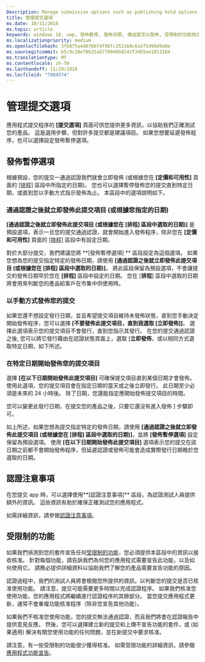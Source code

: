 ```yaml
---
Description: Manage submission options such as publishing hold options, notes for certification, and more.
title: 管理提交選項
ms.date: 10/31/2018
ms.topic: article
keywords: windows 10, uwp, 發佈暫停, 發佈日期, 傳送提交以發佈, 受限制的功能核准
ms.localizationpriority: medium
ms.openlocfilehash: 3fb075a4d8766f4f9bfc352160c6a1f5d99d9a0e
ms.sourcegitcommit: b5c9c18e70625ab770946b8243f3465ee1013184
ms.translationtype: MT
ms.contentlocale: zh-TW
ms.lasthandoff: 11/29/2018
ms.locfileid: "7984574"
---
```

# <a name="manage-submission-options"></a>管理提交選項

應用程式提交程序的 **\[提交選項\]** 頁面可供您提供更多資訊，以協助我們正確測試您的產品。 這是選用步驟，但對許多提交都是建議項目。 如果您想要延遲發佈程序，也可以選擇設定發佈暫停選項。


## <a name="publishing-hold-options"></a>發佈暫停選項

根據預設，您的提交一通過認證我們就會立即發佈 (或根據您在 **\[定價和可用性\]** 頁面的 [\[排程\]](configure-precise-release-scheduling.md) 區段中所指定的日期)。 您也可以選擇暫停發佈您的提交直到特定日期，或直到您以手動方式指示發佈為止。 本區段中的選項說明如下。 


### <a name="publish-your-submission-as-soon-as-it-passes-certification-or-per-dates-you-specify"></a>通過認證之後就立即發佈此提交項目 (或根據您指定的日期)

**\[通過認證之後就立即發佈此提交項目 (或根據您在 \[排程\] 區段中選取的日期)\]** 是預設選項，表示一旦您的提交通過認證，就會開始進入發佈程序，除非您在 **\[定價和可用性\]** 頁面的 [\[排程\]](configure-precise-release-scheduling.md) 區段中有設定日期。   

對於大部分提交，我們建議您將 **\[發佈暫停選項\] ** 區段設定為這個選項。 如果您想為您的提交指定特定的發佈日期，請使用 **\[通過認證之後就立即發佈此提交項目 (或根據您在 \[排程\] 區段中選取的日期)\]**。 將此區段保留為預設選項，不會讓提交的發佈日期早於您在 **\[排程\]** 區段中設定的日期。 您在 [**排程**\] 區段中選取的日期將會用來判斷您的產品給客戶在市集中供使用時。


### <a name="publish-your-submission-manually"></a>以手動方式發佈您的提交

如果您還不想設定發行日期，並且希望提交項目維持未發佈狀態，直到您手動決定開始發佈程序，您可以選擇 **\[不要發佈此提交項目，直到我選取 [立即發佈]\]**。 選擇此選項表示您的提交項目不會發行，直到您指示其發行。 在您的提交通過認證之後, 您可以將它發行藉由在認證狀態頁面上，選取 [**立即發佈**，或以相同方式選取特定日期，如下所述。


### <a name="start-publishing-your-submission-on-a-certain-date"></a>在特定日期開始發佈您的提交項目

選擇 **\[在以下日期開始發佈此提交項目\]** 可確保提交項目直到某個日期才會發佈。 使用此選項，您的提交項目會在指定日期的當天或之後立即發行。 此日期至少必須是未來的 24 小時後。 除了日期，您還能指定應開始發佈提交項目的時間。 

您可以變更此發行日期，在提交您的產品之後，只要它還沒有進入發佈 \] 步驟即可。 
 
如上所述，如果您想為提交指定特定的發佈日期，請使用 **\[通過認證之後就立即發佈此提交項目 (或根據您在 \[排程\] 區段中選取的日期)\]**，並將 **\[發佈暫停選項\]** 設定保留為預設選項。 使用 **\[在以下日期開始發佈此提交項目\]** 選項表示您的提交在該日期之前都不會開始發佈程序，但延遲認證或發佈可能會造成實際發行日期晚於您選取的日期。 


## <a name="notes-for-certification"></a>認證注意事項

在您提交 app 時，可以選擇使用**\[認證注意事項\]** 區段，為認證測試人員提供額外的資訊。 這些資訊有助於確保正確測試您的應用程式。 

如需詳細資訊，請參閱[認證注意事項](notes-for-certification.md)。


## <a name="restricted-capabilities"></a>受限制的功能

如果我們偵測到您的套件宣告任何[受限制的功能](../packaging/app-capability-declarations.md#restricted-capabilities)，您必須提供本區段中的資訊以接收核准。 針對每個功能，請告訴我們為何您的應用程式需要宣告此功能，以及如何使用它。 請務必提供詳細資料以協助我們了解您的產品需要宣告功能的原因。 

認證過程中，我們的測試人員將會檢閱您所提供的資訊，以判斷您的提交是否已核准使用功能。 請注意，提交可能需要更多時間以完成認證程序。 如果我們核准您使用功能，您的應用程式將繼續進行認證程序的其餘部分。 當您提交應用程式更新，通常不會重複功能核准程序（除非您宣告其他功能）。 

如果我們不核准您使用功能，您的提交無法通過認證，而且我們將會在認證報告中提供意見反應。 然後，您可以選擇建立新的提交和上傳不宣告功能的套件，或 (如果適用) 解決有關您使用功能的任何問題，並在新提交中要求核准。

請注意，有一些受限制的功能很少獲得核准。 如需受限功能的詳細資訊，請參閱[應用程式功能宣告](../packaging/app-capability-declarations.md#restricted-capabilities)。

